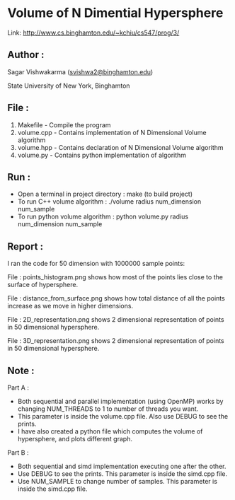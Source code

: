 # Volume of N Dimential Hypersphere
Link: http://www.cs.binghamton.edu/~kchiu/cs547/prog/3/


## Author :

Sagar Vishwakarma (svishwa2@binghamton.edu)

State University of New York, Binghamton


## File :

1)	Makefile                     - Compile the program
2)	volume.cpp                   - Contains implementation of N Dimensional Volume algorithm
3)	volume.hpp                   - Contains declaration of N Dimensional Volume algorithm
4)	volume.py                    - Contains python implementation of algorithm


## Run :

- Open a terminal in project directory      : make (to build project)
- To run C++ volume algorithm               : ./volume radius num_dimension num_sample
- To run python volume algorithm            : python volume.py radius num_dimension num_sample



## Report :

I ran the code for 50 dimension with 1000000 sample points:

File : points_histogram.png shows how most of the points lies close to the surface of hypersphere.

File : distance_from_surface.png shows how total distance of all the points increase as we move in higher dimensions.

File : 2D_representation.png shows 2 dimensional representation of points in 50 dimensional hypersphere.

File : 3D_representation.png shows 2 dimensional representation of points in 50 dimensional hypersphere.


## Note :

Part A :
- Both sequential and parallel implementation (using OpenMP) works by changing NUM_THREADS to 1 to number of threads you want.
- This parameter is inside the volume.cpp file. Also use DEBUG to see the prints.
- I have also created a python file which computes the volume of hypersphere, and plots different graph.

Part B :
- Both sequential and simd implementation executing one after the other.
- Use DEBUG to see the prints. This parameter is inside the simd.cpp file.
- Use NUM_SAMPLE to change number of samples. This parameter is inside the simd.cpp file.
